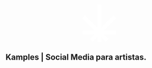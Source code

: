 <div style="display: flex; justify-content: center; width: 100%;">
    <svg width="100px" height="100px" data-name="inicio" viewBox="0 0 26.42 28.63"><path fill="white" d="m16.87,19.82h9.33s0,2.97,0,2.97h-9.46s3.68,3.63,3.68,3.63l-2.11,2.11-3.53-3.55v3.64s-2.96,0-2.96,0v-3.7l-3.6,3.62-2.11-2.14,3.63-3.6H.38s0-2.97,0-2.97h9.13c-3.18-3.17-6.34-6.33-9.5-9.48l2.16-2.15c3.17,3.18,6.37,6.38,9.56,9.58.02-.01.05-.03.07-.04v-.35c0-5.8,0-11.6,0-17.4.87,0,1.74,0,2.6,0,.11,0,.22,0,.37,0,0,5.91,0,11.78,0,17.74l9.54-9.55,2.11,2.1c-3.16,3.16-6.33,6.32-9.55,9.53Z"></path></svg>
</div>

## Kamples | Social Media para artistas.